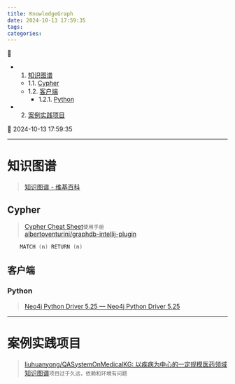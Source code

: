 ```yaml
---
title: KnowledgeGraph
date: 2024-10-13 17:59:35
tags: 
categories: 
---
```



💠

- 1. [知识图谱](#知识图谱)
    - 1.1. [Cypher](#cypher)
    - 1.2. [客户端](#客户端)
        - 1.2.1. [Python](#python)
- 2. [案例实践项目](#案例实践项目)

💠 2024-10-13 17:59:35
****************************************
# 知识图谱

> [知识图谱 - 维基百科](https://zh.wikipedia.org/zh-cn/%E7%9F%A5%E8%AD%98%E5%9C%96%E8%AD%9C)  


## Cypher
> [Cypher Cheat Sheet](https://neo4j.com/docs/cypher-cheat-sheet/5/aura-dbe/)`使用手册`  
> [albertoventurini/graphdb-intellij-plugin](https://github.com/albertoventurini/graphdb-intellij-plugin)  

```c
    MATCH (n) RETURN (n)
```

## 客户端
### Python 
> [Neo4j Python Driver 5.25 — Neo4j Python Driver 5.25](https://neo4j.com/docs/api/python-driver/current/)  

************************

# 案例实践项目

> [liuhuanyong/QASystemOnMedicalKG: 以疾病为中心的一定规模医药领域知识图谱](https://github.com/liuhuanyong/QASystemOnMedicalKG)`项目过于久远，依赖和环境有问题`

